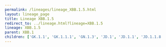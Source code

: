 ```yaml
---
permalink: /lineages/lineage_XBB.1.5.html
layout: lineage_page
title: Lineage XBB.1.5
redirect_to: ../lineage.html?lineage=XBB.1.5
lineage: XBB.1.5
parent: XBB.1
children: ['GK.1.1', 'GK.1.1.1', 'GN.1.3', 'JD.1', 'JD.1.1', 'JD.1.1.8', 'XBB.1.5', 'XBB.1.5.66']
---
```

